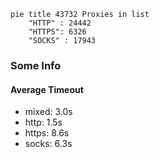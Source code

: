 
```mermaid
pie title 43732 Proxies in list
    "HTTP" : 24442
    "HTTPS": 6326
    "SOCKS" : 17943
```

### Some Info
#### Average Timeout

- mixed: 3.0s
- http: 1.5s
- https: 8.6s
- socks: 6.3s